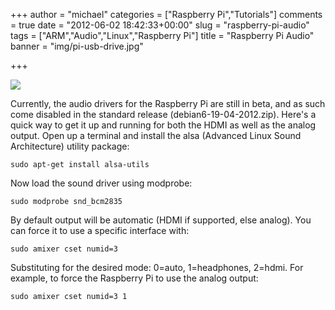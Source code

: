 +++
author = "michael"
categories = ["Raspberry Pi","Tutorials"]
comments = true
date = "2012-06-02 18:42:33+00:00"
slug = "raspberry-pi-audio"
tags = ["ARM","Audio","Linux","Raspberry Pi"]
title = "Raspberry Pi Audio"
banner = "img/pi-usb-drive.jpg"

+++

![](/img/pi-usb-drive.jpg)

Currently, the audio drivers for the Raspberry Pi are still in beta, and as such come disabled in the standard release (debian6-19-04-2012.zip). Here's a quick way to get it up and running for both the HDMI as well as the analog output. Open up a terminal and install the alsa (Advanced Linux Sound Architecture) utility package:

```
sudo apt-get install alsa-utils
```

Now load the sound driver using modprobe:

```
sudo modprobe snd_bcm2835
```

By default output will be automatic (HDMI if supported, else analog). You can force it to use a specific interface with:

```
sudo amixer cset numid=3
```

Substituting <n> for the desired mode: 0=auto, 1=headphones, 2=hdmi. For example, to force the Raspberry Pi to use the analog output:

```
sudo amixer cset numid=3 1
```

